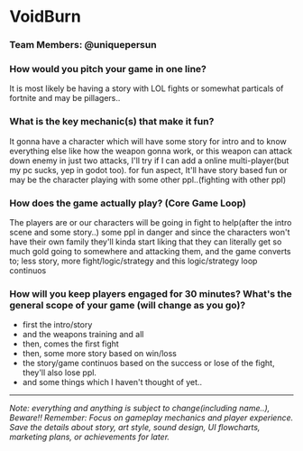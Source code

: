 # VoidBurn

### **Team Members:** @uniquepersun

### **How would you pitch your game in one line?**
It is most likely be having a story with LOL fights or somewhat particals of fortnite and may be pillagers..

### **What is the key mechanic(s) that make it fun?**
It gonna have a character which will have some story for intro and to know everything else like how the weapon gonna work, or this weapon can attack down enemy in just two attacks, I'll try if I can add a online multi-player(but my pc sucks, yep in godot too). for fun aspect, It'll have story based fun or may be the character playing with some other ppl..(fighting with other ppl)


### **How does the game actually play? (Core Game Loop)**
The players are or our characters will be going in fight to help(after the intro scene and some story..) some ppl in danger and since the characters won't have their own family they'll kinda start liking that they can literally get so much gold going to somewhere and attacking them, and the game converts to; less story, more fight/logic/strategy and this logic/strategy loop continuos


### **How will you keep players engaged for 30 minutes? What's the general scope of your game (will change as you go)?**
- first the intro/story
- and the weapons training and all
- then, comes the first fight
- then, some more story based on win/loss
- the story/game continuos based on the success or lose of the fight, they'll also lose ppl.
- and some things which I haven't thought of yet..

---
*Note: everything and anything is subject to change(including name..), Beware!!*
*Remember: Focus on gameplay mechanics and player experience. Save the details about story, art style, sound design, UI flowcharts, marketing plans, or achievements for later.*
